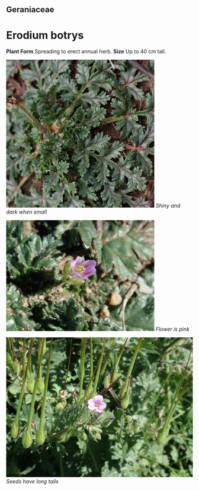 ## Geraniaceae
# Erodium botrys

**Plant Form** Spreading to erect annual herb. **Size** Up to 40 cm tall.


![Shiny and dark when small](61477_P1020125.jpg)
   *Shiny and dark when small* 

![Flower is pink](2358_P8177453.jpg)
   *Flower is pink* 

![Seeds have long tails](4302_PA202821.jpg)
   *Seeds have long tails* 


